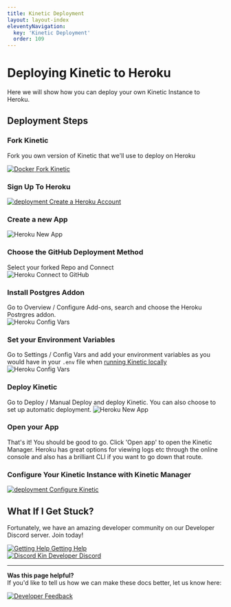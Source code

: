 ```yaml
---
title: Kinetic Deployment
layout: layout-index
eleventyNavigation:
  key: 'Kinetic Deployment'
  order: 109
---
```

# Deploying Kinetic to Heroku

Here we will show how you can deploy your own Kinetic Instance to Heroku.

## Deployment Steps
### Fork Kinetic
Fork you own version of Kinetic that we'll use to deploy on Heroku
<div class='essentials'>
  <a href='https://github.com/kin-labs/kinetic/fork/' target='_blank'><div class='essential'>
    <img class='essential-icon' alt='Docker' src='./images/github-brands.svg'>
    <span class='essential-text'>Fork Kinetic</span>
  </div></a>
</div>

### Sign Up To Heroku 
<div class='developers-hosting-options'>
  <a href='https://dashboard.heroku.com/apps/' target='_blank'><div class='developers-hosting-option'>
    <img class='developers-hosting-option-icon image-logo' alt='deployment' src='./images/heroku.png'>
    <span class='developers-hosting-option-text image-logo-text'>Create a Heroku Account</span>
  </div></a>
</div>

### Create a new App
<img src="./images/Heroku01.png" alt="Heroku New App" class='docImage'/>

### Choose the GitHub Deployment Method
Select your forked Repo and Connect<br/>
<img src="./images/Heroku02.png" alt="Heroku Connect to GitHub" />

### Install Postgres Addon
Go to Overview / Configure Add-ons, search and choose the Heroku Postrgres addon.<br/>
<img src="./images/Heroku04.png" alt="Heroku Config Vars" />

### Set your Environment Variables
Go to Settings / Config Vars and add your environment variables as you would have in your `.env` file when [running Kinetic locally](/developers/production/#prepare-your-environment-variables)<br/>
<img src="./images/Heroku03.png" alt="Heroku Config Vars" />

### Deploy Kinetic
Go to Deploy / Manual Deploy and deploy Kinetic. You can also choose to set up automatic deployment.
<img src="./images/Heroku05.png" alt="Heroku New App" class='docImage'/>


### Open your App
That's it! You should be good to go. Click 'Open app' to open the Kinetic Manager. Heroku has great options for viewing logs etc through the online console and also has a brilliant CLI if you want to go down that route.

### Configure Your Kinetic Instance with Kinetic Manager
<div class='developers-hosting-options'>
  <a href='/developers/kinetic-manager/'><div class='developers-hosting-option'>
    <img class='developers-hosting-option-icon' alt='deployment' src='./images/screwdriver-wrench-solid.svg'>
    <span class='developers-hosting-option-text'>Configure Kinetic</span>
  </div></a>
</div>

## What If I Get Stuck?

Fortunately, we have an amazing developer community on our Developer Discord server. Join today!

<div class='essentials'>
<a href='/essentials/getting-help/'><div class='essential'>
    <img class='essential-icon' alt='Getting Help' src='../essentials/images/circle-question-regular.svg'>
    <span class='essential-text'>Getting Help</span>
  </div></a>
  <a href='https://discord.com/invite/kdRyUNmHDn' target='_blank'><div class='essential'>
    <img class='essential-icon' alt='Discord' src='../essentials/images/discord-brands.svg'>
    <span class='essential-text'>Kin Developer Discord</span>
  </div></a>
</div>




***
**Was this page helpful?**<br/>
If you'd like to tell us how we can make these docs better, let us know here:

<div class='contacts-index'>
  <a href='https://forms.gle/qhjcDJR59v8RJsaY7' target='_blank'><div class='contact'>
    <img class='contact-icon' alt='Developer' src='../essentials/images/comment-dots-solid.svg'>
    <span class='contact-text'>Feedback</span>
  </div></a>
</div>
